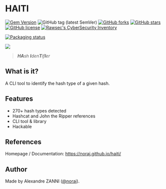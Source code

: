 # HAITI

[![Gem Version](https://badge.fury.io/rb/haiti-hash.svg)](https://badge.fury.io/rb/haiti-hash)
![GitHub tag (latest SemVer)](https://img.shields.io/github/tag/noraj/haiti)
[![GitHub forks](https://img.shields.io/github/forks/noraj/haiti)](https://github.com/noraj/haiti/network)
[![GitHub stars](https://img.shields.io/github/stars/noraj/haiti)](https://github.com/noraj/haiti/stargazers)
[![GitHub license](https://img.shields.io/github/license/noraj/haiti)](https://github.com/noraj/haiti/blob/master/LICENSE.txt)
[![Rawsec's CyberSecurity Inventory](https://inventory.rawsec.ml/img/badges/Rawsec-inventoried-FF5050_flat.svg)](https://inventory.rawsec.ml/tools.html#Haiti)

[![Packaging status](https://repology.org/badge/vertical-allrepos/haiti.svg)](https://repology.org/project/haiti/versions)

![](https://noraj.github.io/haiti/_media/logo.png)

> _**HA**sh **I**den**T**if**I**er_

## What is it?

A CLI tool to identify the hash type of a given hash.

## Features

- 270+ hash types detected
- Hashcat and John the Ripper references
- CLI tool & library
- Hackable

## References

Homepage / Documentation: https://noraj.github.io/haiti/

## Author

Made by Alexandre ZANNI ([@noraj](https://pwn.by/noraj/)).
